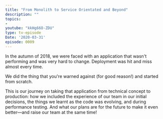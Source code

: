 ```yaml
---
title: "From Monolith to Service Orientated and Beyond"
description: ""
topics:
- 
youtube: "kkHg66O-ZDU"
type: tv-episode
Date: '2020-03-31'
episode: 0009
---
```


In the autumn of 2018, we were faced with an application that wasn't performing and was very hard to change. Deployment was hit and miss almost every time.

We did the thing that you're warned against (for good reason!) and started from scratch.

This is our journey on taking that application from technical concept to production: how we included the experience of our team in our initial decisions, the things we learnt as the code was evolving, and during performance testing. And what our plans are for the future to make it even better—and raise our team at the same time!